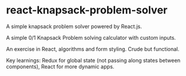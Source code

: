 # react-knapsack-problem-solver
A simple knapsack problem solver powered by React.js.

A simple 0/1 Knapsack Problem solving calculator with custom inputs.

An exercise in React, algorithms and form styling. Crude but functional.

Key learnings: Redux for global state (not passing along states between components), React for more dynamic apps.
